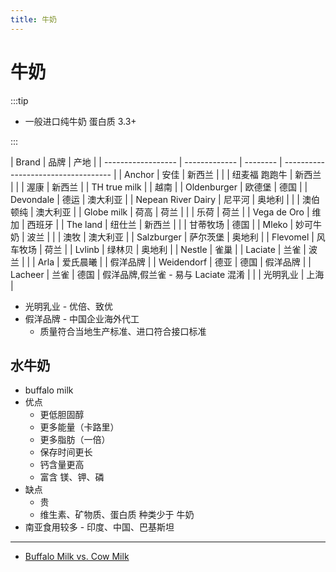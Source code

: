 ```yaml
---
title: 牛奶
---
```


# 牛奶

:::tip

- 一般进口纯牛奶 蛋白质 3.3+

:::

| Brand              | 品牌          | 产地     |
| ------------------ | ------------- | -------- | ----------------------------------- |
| Anchor             | 安佳          | 新西兰   |
|                    | 纽麦福 跑跑牛 | 新西兰   |
|                    | 渥康          | 新西兰   |
| TH true milk       |               | 越南     |
| Oldenburger        | 欧德堡        | 德国     |
| Devondale          | 德运          | 澳大利亚 |
| Nepean River Dairy | 尼平河        | 奥地利   |
|                    | 澳伯顿纯      | 澳大利亚 |
| Globe milk         | 荷高          | 荷兰     |
|                    | 乐荷          | 荷兰     |
| Vega de Oro        | 维加          | 西班牙   |
| The land           | 纽仕兰        | 新西兰   |
|                    | 甘蒂牧场      | 德国     |
| Mleko              | 妙可牛奶      | 波兰     |
|                    | 澳牧          | 澳大利亚 |
| Salzburger         | 萨尔茨堡      | 奥地利   |
| Flevomel           | 风车牧场      | 荷兰     |
| Lvlinb             | 绿林贝        | 奥地利   |
| Nestle             | 雀巢          |
| Laciate            | 兰雀          | 波兰     |                                     |
| Arla               | 爱氏晨曦      |          | 假洋品牌                            |
| Weidendorf         | 德亚          | 德国     | 假洋品牌                            |
| Lacheer            | 兰雀          | 德国     | 假洋品牌,假兰雀 - 易与 Laciate 混淆 |
|                    | 光明乳业      | 上海     |

- 光明乳业 - 优倍、致优
- 假洋品牌 - 中国企业海外代工
  - 质量符合当地生产标准、进口符合接口标准

## 水牛奶

- buffalo milk
- 优点
  - 更低胆固醇
  - 更多能量（卡路里）
  - 更多脂肪（一倍）
  - 保存时间更长
  - 钙含量更高
  - 富含 镁、钾、磷
- 缺点
  - 贵
  - 维生素、矿物质、蛋白质 种类少于 牛奶
- 南亚食用较多 - 印度、中国、巴基斯坦

---

- [Buffalo Milk vs. Cow Milk](https://www.diffen.com/difference/Buffalo_Milk_vs_Cow_Milk)
